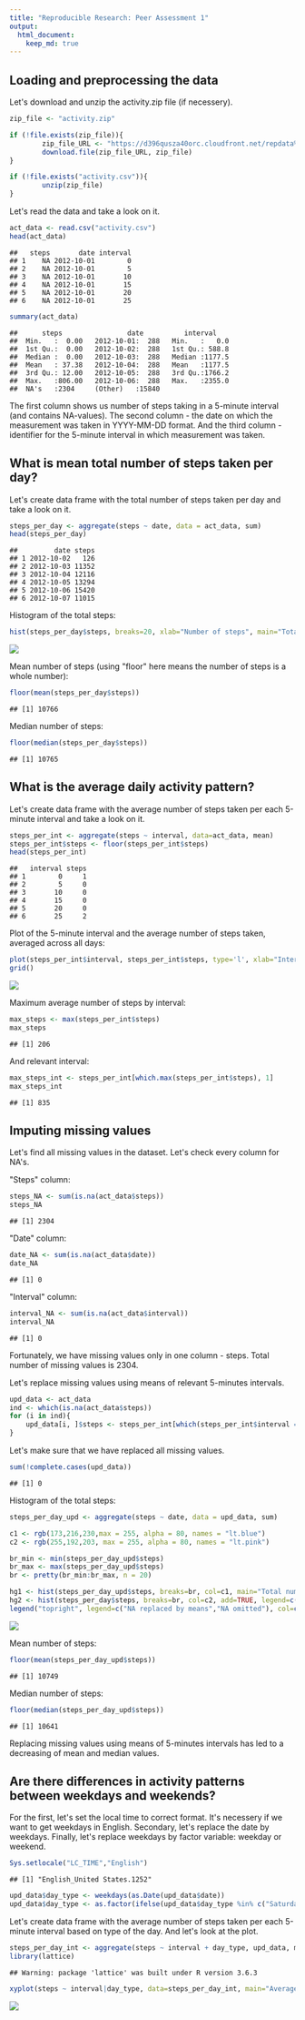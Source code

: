 ```yaml
---
title: "Reproducible Research: Peer Assessment 1"
output: 
  html_document:
    keep_md: true
---
```



## Loading and preprocessing the data
Let's download and unzip the activity.zip file (if necessery).

```r
zip_file <- "activity.zip"

if (!file.exists(zip_file)){
        zip_file_URL <- "https://d396qusza40orc.cloudfront.net/repdata%2Fdata%2Factivity.zip"
        download.file(zip_file_URL, zip_file)
}

if (!file.exists("activity.csv")){
        unzip(zip_file)
}
```

Let's read the data and take a look on it.

```r
act_data <- read.csv("activity.csv")
head(act_data)
```

```
##   steps       date interval
## 1    NA 2012-10-01        0
## 2    NA 2012-10-01        5
## 3    NA 2012-10-01       10
## 4    NA 2012-10-01       15
## 5    NA 2012-10-01       20
## 6    NA 2012-10-01       25
```

```r
summary(act_data)
```

```
##      steps                date          interval     
##  Min.   :  0.00   2012-10-01:  288   Min.   :   0.0  
##  1st Qu.:  0.00   2012-10-02:  288   1st Qu.: 588.8  
##  Median :  0.00   2012-10-03:  288   Median :1177.5  
##  Mean   : 37.38   2012-10-04:  288   Mean   :1177.5  
##  3rd Qu.: 12.00   2012-10-05:  288   3rd Qu.:1766.2  
##  Max.   :806.00   2012-10-06:  288   Max.   :2355.0  
##  NA's   :2304     (Other)   :15840
```
The first column shows us number of steps taking in a 5-minute interval (and contains NA-values). The second column - the date on which the measurement was taken in YYYY-MM-DD format. And the third column - identifier for the 5-minute interval in which measurement was taken.

## What is mean total number of steps taken per day?
Let's create data frame with the total number of steps taken per day and take a look on it.

```r
steps_per_day <- aggregate(steps ~ date, data = act_data, sum)
head(steps_per_day)
```

```
##         date steps
## 1 2012-10-02   126
## 2 2012-10-03 11352
## 3 2012-10-04 12116
## 4 2012-10-05 13294
## 5 2012-10-06 15420
## 6 2012-10-07 11015
```
Histogram of the total steps:

```r
hist(steps_per_day$steps, breaks=20, xlab="Number of steps", main="Total number of steps taken each day")
```

![](PA1_template_files/figure-html/unnamed-chunk-4-1.png)<!-- -->

Mean number of steps (using "floor" here means the number of steps is a whole number):

```r
floor(mean(steps_per_day$steps))
```

```
## [1] 10766
```

Median number of steps:

```r
floor(median(steps_per_day$steps))
```

```
## [1] 10765
```


## What is the average daily activity pattern?
Let's create data frame with the average number of steps taken per each 5-minute interval and take a look on it.

```r
steps_per_int <- aggregate(steps ~ interval, data=act_data, mean)
steps_per_int$steps <- floor(steps_per_int$steps)
head(steps_per_int)
```

```
##   interval steps
## 1        0     1
## 2        5     0
## 3       10     0
## 4       15     0
## 5       20     0
## 6       25     2
```

Plot of the 5-minute interval and the average number of steps taken, averaged across all days:


```r
plot(steps_per_int$interval, steps_per_int$steps, type='l', xlab="Interval", ylab="Average number of steps", main="Average number of steps by interval")
grid()
```

![](PA1_template_files/figure-html/unnamed-chunk-8-1.png)<!-- -->

Maximum average number of steps by interval:


```r
max_steps <- max(steps_per_int$steps)
max_steps
```

```
## [1] 206
```

And relevant interval:

```r
max_steps_int <- steps_per_int[which.max(steps_per_int$steps), 1]
max_steps_int
```

```
## [1] 835
```


## Imputing missing values

Let's find all missing values in the dataset. Let's check every column for NA's.

"Steps" column:


```r
steps_NA <- sum(is.na(act_data$steps))
steps_NA
```

```
## [1] 2304
```

"Date" column:


```r
date_NA <- sum(is.na(act_data$date))
date_NA
```

```
## [1] 0
```

"Interval" column:


```r
interval_NA <- sum(is.na(act_data$interval))
interval_NA
```

```
## [1] 0
```

Fortunately, we have missing values only in one column - steps. Total number of missing values is 2304.

Let's replace missing values using means of relevant 5-minutes intervals.


```r
upd_data <- act_data
ind <- which(is.na(act_data$steps))
for (i in ind){
    upd_data[i, ]$steps <- steps_per_int[which(steps_per_int$interval == upd_data[i, ]$interval), ]$steps
}
```

Let's make sure that we have replaced all missing values.


```r
sum(!complete.cases(upd_data))
```

```
## [1] 0
```

Histogram of the total steps:


```r
steps_per_day_upd <- aggregate(steps ~ date, data = upd_data, sum)

c1 <- rgb(173,216,230,max = 255, alpha = 80, names = "lt.blue")
c2 <- rgb(255,192,203, max = 255, alpha = 80, names = "lt.pink")

br_min <- min(steps_per_day_upd$steps)
br_max <- max(steps_per_day_upd$steps)
br <- pretty(br_min:br_max, n = 20)

hg1 <- hist(steps_per_day_upd$steps, breaks=br, col=c1, main="Total number of steps taken each day", xlab="Number of steps")
hg2 <- hist(steps_per_day$steps, breaks=br, col=c2, add=TRUE, legend=c("NA replaced by mean", "NA omitted"))
legend("topright", legend=c("NA replaced by means","NA omitted"), col=c(c1, c2), pt.cex=2, pch=15 )
```

![](PA1_template_files/figure-html/unnamed-chunk-16-1.png)<!-- -->

Mean number of steps:

```r
floor(mean(steps_per_day_upd$steps))
```

```
## [1] 10749
```

Median number of steps:

```r
floor(median(steps_per_day_upd$steps))
```

```
## [1] 10641
```

Replacing missing values using means of 5-minutes intervals has led to a decreasing of mean and median values.

## Are there differences in activity patterns between weekdays and weekends?

For the first, let's set the local time to correct format. It's necessery if we want to get weekdays in English.
Secondary, let's replace the date by weekdays.
Finally, let's replace weekdays by factor variable: weekday or weekend.


```r
Sys.setlocale("LC_TIME","English")
```

```
## [1] "English_United States.1252"
```

```r
upd_data$day_type <- weekdays(as.Date(upd_data$date))
upd_data$day_type <- as.factor(ifelse(upd_data$day_type %in% c("Saturday", "Sunday"), "Weekend", "Weekday"))
```

Let's create data frame with the average number of steps taken per each 5-minute interval based on type of the day. And let's look at the plot.


```r
steps_per_day_int <- aggregate(steps ~ interval + day_type, upd_data, mean)
library(lattice)
```

```
## Warning: package 'lattice' was built under R version 3.6.3
```

```r
xyplot(steps ~ interval|day_type, data=steps_per_day_int, main="Average number of steps by 5-minute intervals and type of day", xlab="Interval", ylab="Number of steps", layout=c(1, 2), type="l")
```

![](PA1_template_files/figure-html/unnamed-chunk-20-1.png)<!-- -->




